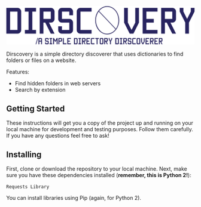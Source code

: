![Dirscovery](docs/dir-icon.png)

Dirscovery is a simple directory discoverer that uses dictionaries to find folders or files on a website.

Features:
* Find hidden folders in web servers
* Search by extension

## Getting Started

These instructions will get you a copy of the project up and running on your local machine for development and testing purposes. Follow them carefully. If you have any questions feel free to ask!

## Installing
First, clone or download the repository to your local machine.
Next, make sure you have these dependencies installed (**remember, this is Python 2!**):

```
Requests Library

```
You can install libraries using Pip (again, for Python 2).

